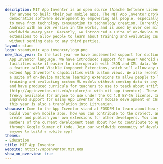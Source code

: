 ```yaml
---
description: MIT App Inventor is an open source (Apache Software License 2.0) platform
  for anyone to build their own mobile apps. The MIT App Inventor project seeks to
  democratize software development by empowering all people, especially young people,
  to move from technology consumption to technology creation. Currently it targets
  Android with an iOS version in the works, and is used by over one million people
  worldwide every year. Recently, we introduced a suite of on-device machine learning
  extensions to allow people to learn about training and evaluating custom ML models
  without sending data to any third parties.
layout: stand
logo: stands/mit_app_inventor/logo.png 
new_this_year: In the last year we have implemented support for dictionaries in the
  App Inventor language. We have introduced support for newer Android APIs. These
  facilities make it easier to interoperate with JSON and XML data. We are also developing
  a feature called Visible Component Extensions, which will allow any developer to
  extend App Inventor's capabilities with custom views. We also recently introduced
  a suite of on-device machine learning extensions to allow people to learn about
  training and evaluating custom ML models without sending data to any third parties
  and have produced curricula for teachers to use to teach about artificial intelligence
  (http://appinventor.mit.edu/explore/ai-with-mit-app-inventor). These materials are
  freely available for anyone to use under the CC 4.0 BY-SA license. In 2020 we introduced
  improved support for using App Inventor for mobile development on Chromebooks. New
  this year is also a translation into Lithuanian.
showcase: Come to the App Inventor stand at FOSDEM to learn about how you can quickly
  build your own mobile apps, how you can contribute to the project, and how you can
  create and publish your own extensions for other developers. You can also talk with
  members of the current development team about how to contribute to App Inventor
  through Google Summer of Code. Join our worldwide community of developers to enable
  anyone to build a mobile app!
themes:
- Education
title: MIT App Inventor
website: https://appinventor.mit.edu
show_on_overview: true
---
```

